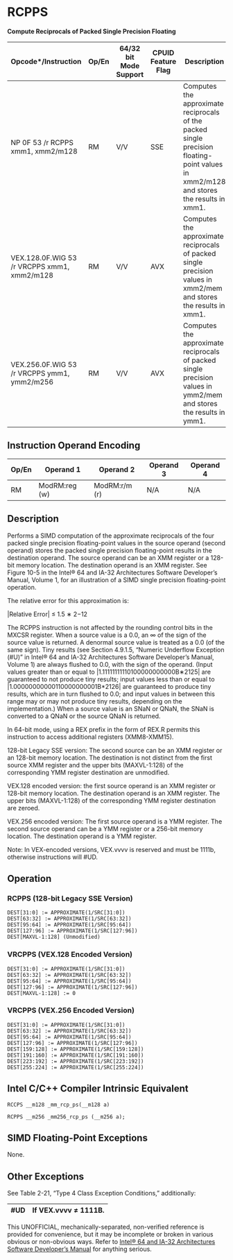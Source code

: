 # RCPPS

**Compute Reciprocals of Packed Single Precision Floating**

| Opcode\*/Instruction                        | Op/En | 64/32 bit Mode Support | CPUID Feature Flag | Description                                                                                                                            |
| ------------------------------------------- | ----- | ---------------------- | ------------------ | -------------------------------------------------------------------------------------------------------------------------------------- |
| NP 0F 53 /r RCPPS xmm1, xmm2/m128           | RM    | V/V                    | SSE                | Computes the approximate reciprocals of the packed single precision floating-point values in xmm2/m128 and stores the results in xmm1. |
| VEX.128.0F.WIG 53 /r VRCPPS xmm1, xmm2/m128 | RM    | V/V                    | AVX                | Computes the approximate reciprocals of packed single precision values in xmm2/mem and stores the results in xmm1.                     |
| VEX.256.0F.WIG 53 /r VRCPPS ymm1, ymm2/m256 | RM    | V/V                    | AVX                | Computes the approximate reciprocals of packed single precision values in ymm2/mem and stores the results in ymm1.                     |

## Instruction Operand Encoding

| Op/En | Operand 1     | Operand 2     | Operand 3 | Operand 4 |
| ----- | ------------- | ------------- | --------- | --------- |
| RM    | ModRM:reg (w) | ModRM:r/m (r) | N/A       | N/A       |

## Description

Performs a SIMD computation of the approximate reciprocals of the four packed single precision floating-point values in the source operand (second operand) stores the packed single precision floating-point results in the destination operand. The source operand can be an XMM register or a 128-bit memory location. The destination operand is an XMM register. See Figure 10-5 in the Intel® 64 and IA-32 Architectures Software Developer’s Manual, Volume 1, for an illustration of a SIMD single precision floating-point operation.

The relative error for this approximation is:

|Relative Error| ≤ 1.5 ∗ 2−12

The RCPPS instruction is not affected by the rounding control bits in the MXCSR register. When a source value is a 0.0, an ∞ of the sign of the source value is returned. A denormal source value is treated as a 0.0 (of the same sign). Tiny results (see Section 4.9.1.5, “Numeric Underflow Exception (#​U)” in Intel® 64 and IA-32 Architectures Software Developer’s Manual, Volume 1) are always flushed to 0.0, with the sign of the operand. (Input values greater than or equal to |1.11111111110100000000000B∗2125| are guaranteed to not produce tiny results; input values less than or equal to |1.00000000000110000000001B\*2126| are guaranteed to produce tiny results, which are in turn flushed to 0.0; and input values in between this range may or may not produce tiny results, depending on the implementation.) When a source value is an SNaN or QNaN, the SNaN is converted to a QNaN or the source QNaN is returned.

In 64-bit mode, using a REX prefix in the form of REX.R permits this instruction to access additional registers (XMM8-XMM15).

128-bit Legacy SSE version: The second source can be an XMM register or an 128-bit memory location. The destination is not distinct from the first source XMM register and the upper bits (MAXVL-1:128) of the corresponding YMM register destination are unmodified.

VEX.128 encoded version: the first source operand is an XMM register or 128-bit memory location. The destination operand is an XMM register. The upper bits (MAXVL-1:128) of the corresponding YMM register destination are zeroed.

VEX.256 encoded version: The first source operand is a YMM register. The second source operand can be a YMM register or a 256-bit memory location. The destination operand is a YMM register.

Note: In VEX-encoded versions, VEX.vvvv is reserved and must be 1111b, otherwise instructions will #​​​UD.

## Operation

### RCPPS (128-bit Legacy SSE Version)

```
DEST[31:0] := APPROXIMATE(1/SRC[31:0])
DEST[63:32] := APPROXIMATE(1/SRC[63:32])
DEST[95:64] := APPROXIMATE(1/SRC[95:64])
DEST[127:96] := APPROXIMATE(1/SRC[127:96])
DEST[MAXVL-1:128] (Unmodified)

```

### VRCPPS (VEX.128 Encoded Version)

```
DEST[31:0] := APPROXIMATE(1/SRC[31:0])
DEST[63:32] := APPROXIMATE(1/SRC[63:32])
DEST[95:64] := APPROXIMATE(1/SRC[95:64])
DEST[127:96] := APPROXIMATE(1/SRC[127:96])
DEST[MAXVL-1:128] := 0

```

### VRCPPS (VEX.256 Encoded Version)

```
DEST[31:0] := APPROXIMATE(1/SRC[31:0])
DEST[63:32] := APPROXIMATE(1/SRC[63:32])
DEST[95:64] := APPROXIMATE(1/SRC[95:64])
DEST[127:96] := APPROXIMATE(1/SRC[127:96])
DEST[159:128] := APPROXIMATE(1/SRC[159:128])
DEST[191:160] := APPROXIMATE(1/SRC[191:160])
DEST[223:192] := APPROXIMATE(1/SRC[223:192])
DEST[255:224] := APPROXIMATE(1/SRC[255:224])

```

## Intel C/C++ Compiler Intrinsic Equivalent

```
RCCPS __m128 _mm_rcp_ps(__m128 a)

```

```
RCPPS __m256 _mm256_rcp_ps (__m256 a);

```

## SIMD Floating-Point Exceptions

None.

## Other Exceptions

See Table 2-21, “Type 4 Class Exception Conditions,” additionally:

| #​​​UD | If VEX.vvvv ≠ 1111B. |
| ------ | -------------------- |

This UNOFFICIAL, mechanically-separated, non-verified reference is provided for convenience, but it may be
incomplete or broken in various obvious or non-obvious
ways. Refer to [Intel® 64 and IA-32 Architectures Software Developer’s Manual](https://software.intel.com/en-us/download/intel-64-and-ia-32-architectures-sdm-combined-volumes-1-2a-2b-2c-2d-3a-3b-3c-3d-and-4) for anything serious.
